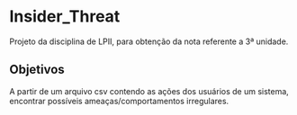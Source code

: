 # Insider_Threat
Projeto da disciplina de LPII, para obtenção da nota referente a 3ª unidade.

## Objetivos
A partir de um arquivo csv contendo as ações dos usuários de um sistema, encontrar possíveis ameaças/comportamentos irregulares.
